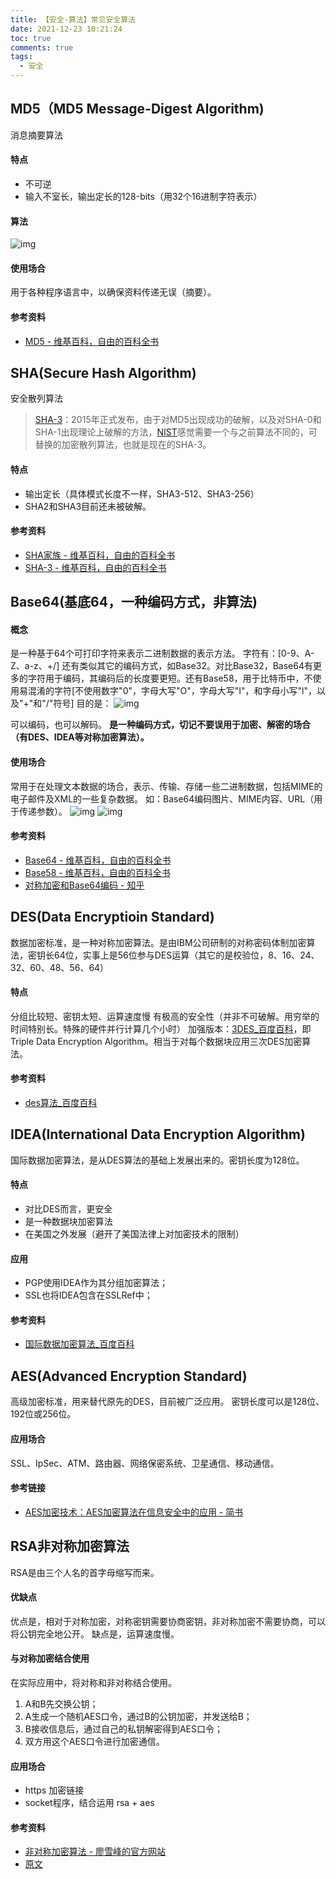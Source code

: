```yaml
---
title: 【安全-算法】常见安全算法
date: 2021-12-23 10:21:24
toc: true
comments: true
tags:
  - 安全
---
```


## MD5（MD5 Message-Digest Algorithm)

消息摘要算法

#### 特点

- 不可逆
- 输入不室长，输出定长的128-bits（用32个16进制字符表示）

#### 算法

![img](https://raw.githubusercontent.com/lyloou/img/develop/img/cbbfed12-d2a2-42d2-a5ad-26e6c72612fa_20211220152522726_3266a3.png)

#### 使用场合

用于各种程序语言中，以确保资料传递无误（摘要）。

#### 参考资料

- [MD5 - 维基百科，自由的百科全书](https://zh.wikipedia.org/wiki/MD5)

## SHA(Secure Hash Algorithm)

安全散列算法

> [SHA-3](https://zh.wikipedia.org/wiki/SHA-3)：2015年正式发布，由于对MD5出现成功的破解，以及对SHA-0和SHA-1出现理论上破解的方法，[NIST](https://zh.wikipedia.org/wiki/國家標準暨技術研究院)感觉需要一个与之前算法不同的，可替换的加密散列算法，也就是现在的SHA-3。

#### 特点

- 输出定长（具体模式长度不一样，SHA3-512、SHA3-256）
- SHA2和SHA3目前还未被破解。

#### 参考资料

- [SHA家族 - 维基百科，自由的百科全书](https://zh.wikipedia.org/wiki/SHA家族)
- [SHA-3 - 维基百科，自由的百科全书](https://zh.wikipedia.org/wiki/SHA-3)

## Base64(基底64，一种编码方式，非算法)

#### 概念

是一种基于64个可打印字符来表示二进制数据的表示方法。
字符有：[0-9、A-Z、a-z、+/]
还有类似其它的编码方式，如Base32。对比Base32，Base64有更多的字符用于编码，其编码后的长度要更短。还有Base58，用于比特币中，不使用易混淆的字符[不使用数字"0"，字母大写"O"，字母大写"I"，和字母小写"l"，以及"+"和"/"符号]
目的是：
![img](https://raw.githubusercontent.com/lyloou/img/develop/img/91d85977-78d4-4a52-a925-b016099f1568_20211220152908396_57b035.png)

可以编码，也可以解码。
**是一种编码方式，切记不要误用于加密、解密的场合（有DES、IDEA等对称加密算法）。**

#### 使用场合

常用于在处理文本数据的场合，表示、传输、存储一些二进制数据，包括MIME的电子邮件及XML的一些复杂数据。
如：Base64编码图片、MIME内容、URL（用于传递参数）。
![img](https://raw.githubusercontent.com/lyloou/img/develop/img/ddd8938c-0386-424d-b7b8-4c16b5889f7c_20211220152522708_ebc258.jpg)
![img](https://raw.githubusercontent.com/lyloou/img/develop/img/0bd15490-2c01-4cfc-aa2f-b0d0f1a80560_20211220152522780_cbb058.jpg)

#### 参考资料

- [Base64 - 维基百科，自由的百科全书](https://zh.wikipedia.org/wiki/Base64)
- [Base58 - 维基百科，自由的百科全书](https://zh.wikipedia.org/wiki/Base58)
- [对称加密和Base64编码 - 知乎](https://zhuanlan.zhihu.com/p/34937271)

## DES(Data Encryptioin Standard)

数据加密标准，是一种对称加密算法。是由IBM公司研制的对称密码体制加密算法，密钥长64位，实事上是56位参与DES运算（其它的是校验位，8、16、24、32、60、48、56、64）

#### 特点

分组比较短、密钥太短、运算速度慢
有极高的安全性（并非不可破解。用穷举的时间特别长。特殊的硬件并行计算几个小时）
加强版本：[3DES_百度百科](https://baike.baidu.com/item/3DES)，即Triple Data Encryption Algorithm。相当于对每个数据块应用三次DES加密算法。

#### 参考资料

- [des算法_百度百科](https://baike.baidu.com/item/des算法/10306073)

## IDEA(International Data Encryption Algorithm)

国际数据加密算法，是从DES算法的基础上发展出来的。密钥长度为128位。

#### 特点

- 对比DES而言，更安全
- 是一种数据块加密算法
- 在美国之外发展（避开了美国法律上对加密技术的限制）

#### 应用

- PGP使用IDEA作为其分组加密算法；
- SSL也将IDEA包含在SSLRef中；

#### 参考资料

- [国际数据加密算法_百度百科](https://baike.baidu.com/item/国际数据加密算法/11048972)

## AES(Advanced Encryption Standard)

高级加密标准，用来替代原先的DES，目前被广泛应用。
密钥长度可以是128位、192位或256位。

#### 应用场合

SSL、IpSec、ATM、路由器、网络保密系统、卫星通信、移动通信。

#### 参考链接

- [AES加密技术：AES加密算法在信息安全中的应用 - 简书](https://www.jianshu.com/p/1d5b95dca31d)

## RSA非对称加密算法

RSA是由三个人名的首字母缩写而来。

#### 优缺点

优点是，相对于对称加密，对称密钥需要协商密钥，非对称加密不需要协商，可以将公钥完全地公开。
缺点是，运算速度慢。

#### 与对称加密结合使用

在实际应用中，将对称和非对称结合使用。

1. A和B先交换公钥；
2. A生成一个随机AES口令，通过B的公钥加密，并发送给B；
3. B接收信息后，通过自己的私钥解密得到AES口令；
4. 双方用这个AES口令进行加密通信。

#### 应用场合

- https 加密链接
- socket程序，结合运用 rsa + aes

#### 参考资料

- [非对称加密算法 - 廖雪峰的官方网站](https://www.liaoxuefeng.com/wiki/1252599548343744/1304227873816610)
- [原文](https://0f9de7f3.wiz06.com/wapp/pages/view/share/s/0fDuvP3SO4QS2Hb3sP2Di0ai3NopV-1UR4d820U8CU0Eq8qJ)